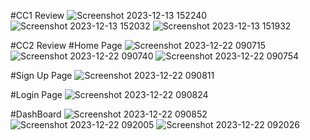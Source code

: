 #CC1 Review
![Screenshot 2023-12-13 152240](https://github.com/Srithasri/React_IRC/assets/125287386/448a9fb4-5847-49ab-ba50-0a39c4bf3afd)
![Screenshot 2023-12-13 152032](https://github.com/Srithasri/React_IRC/assets/125287386/c523fbb9-38dc-4534-b864-c2ef41b10c64)
![Screenshot 2023-12-13 151932](https://github.com/Srithasri/React_IRC/assets/125287386/2b368a60-2730-40e8-b4f3-37be2e3b0f62)

#CC2 Review
#Home Page
![Screenshot 2023-12-22 090715](https://github.com/Srithasri/React_IRC/assets/125287386/1dd90cb2-1e1c-44be-8f84-8382dd08e554)
![Screenshot 2023-12-22 090740](https://github.com/Srithasri/React_IRC/assets/125287386/5d801b27-7166-4d69-955c-f5d19f8832d2)
![Screenshot 2023-12-22 090754](https://github.com/Srithasri/React_IRC/assets/125287386/98bb47aa-58ee-44f5-9178-373532977ea8)

#Sign Up Page
![Screenshot 2023-12-22 090811](https://github.com/Srithasri/React_IRC/assets/125287386/f8dd783e-016c-4cec-bb7e-56447353b5dd)

#Login Page
![Screenshot 2023-12-22 090824](https://github.com/Srithasri/React_IRC/assets/125287386/302dbaf6-768e-415d-be98-1065d423888f)

#DashBoard
![Screenshot 2023-12-22 090852](https://github.com/Srithasri/React_IRC/assets/125287386/90486b2f-dfbe-4fb5-9c13-b4d571098f2e)
![Screenshot 2023-12-22 092005](https://github.com/Srithasri/React_IRC/assets/125287386/107c7c35-33ad-40cb-9ff3-f55904636f47)
![Screenshot 2023-12-22 092026](https://github.com/Srithasri/React_IRC/assets/125287386/e8397718-2259-40cd-8bb9-f6e932539664)
